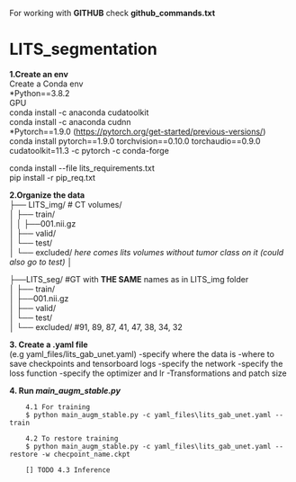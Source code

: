 
For working with __GITHUB__ check __github_commands.txt__

# LITS_segmentation

__1.Create an env__  
Create a Conda env   
*Python==3.8.2  
GPU  
conda install -c anaconda cudatoolkit  
conda install -c anaconda cudnn  
*Pytorch==1.9.0 (https://pytorch.org/get-started/previous-versions/)  
conda install pytorch==1.9.0 torchvision==0.10.0 torchaudio==0.9.0 cudatoolkit=11.3 -c pytorch -c conda-forge  
      
conda install --file lits_requirements.txt  
pip install -r pip_req.txt  
    
  
__2.Organize the data__  
├── LITS_img/       # CT volumes/     
│   ├── train/  
│   │   ├──001.nii.gz    
│   ├── valid/  
│   └── test/  
│   └── excluded/ *here comes lits volumes without tumor class on it (could also go to test)*
│

├──LITS_seg/  #GT with __THE SAME__ names as in LITS_img folder  
│   ├── train/  
    │   ├──001.nii.gz   
│   ├── valid/  
│   └── test/  
│   └── excluded/  	#91, 89, 87, 41, 47, 38, 34, 32 


__3. Create a .yaml file__  
(e.g yaml_files/lits_gab_unet.yaml)
    -specify where the data is
    -where to save checkpoints and tensorboard logs
    -specify the network
    -specify the loss function
    -specify the optimizer and lr
    -Transformations and patch size
    
  
__4. Run *main_augm_stable.py*__
```
    4.1 For training
    $ python main_augm_stable.py -c yaml_files\lits_gab_unet.yaml --train

    4.2 To restore training
    $ python main_augm_stable.py -c yaml_files\lits_gab_unet.yaml --restore -w checpoint_name.ckpt
    
    [] TODO 4.3 Inference
```

